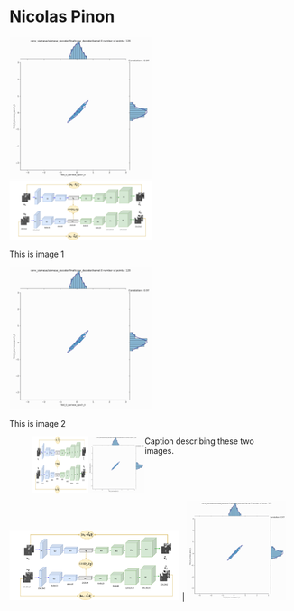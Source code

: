 # Nicolas Pinon


<img src="siamese_decoder_final_tconv_kernel_display.gif" width="50%" height="50%"/>


<div class="2 images">
    <div class="imgContainer">
        <img src="SAE_with_loss.png" height="50%" width="50%"/>
        <p>This is image 1</p>
    </div>
    <div class="imgContainer">
        <img class="right-img" src="siamese_decoder_final_tconv_kernel_display.gif"/ width="50%" height="50%"/>
        <p>This is image 2</p>
    </div>
</div>

<figure class="half" style="display:flex">
    <img style="width:100px" src="SAE_with_loss.png">
    <img style="width:100px" src="siamese_decoder_final_tconv_kernel_display.gif">
    <figcaption>Caption describing these two images.</figcaption>
</figure>



<img src="SAE_with_loss.png" height="60%" width="60%"/>  |  <img src="siamese_decoder_final_tconv_kernel_display.gif" width="35%" height="35%"/>  

